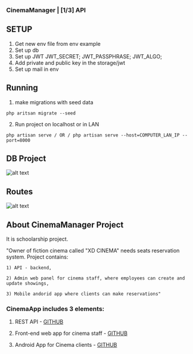 ### CinemaManager | [1/3] API


## SETUP

1) Get new env file from env example
2) Set up db
3) Set up JWT
JWT_SECRET;
JWT_PASSPHRASE;
JWT_ALGO;
4) Add private and public key in the storage/jwt
5) Set up mail in env

## Running

1) make migrations with seed data
```
php aritsan migrate --seed
```
2) Run project on localhost or in LAN
```
php artisan serve / OR / php artisan serve --host=COMPUTER_LAN_IP --port=8000
```
## DB Project

![alt text](https://i.gyazo.com/bc2eeed8e17a340d79444e7e401d240c.png)

## Routes
![alt text](https://i.gyazo.com/785352b2a754754a2c12afcf69ddeca1.png)

## About CinemaManager Project

It is schoolarship project.

"Owner of fiction cinema called "XD CINEMA" needs seats reservation system.
Project contains:

    1) API - backend,

    2) Admin web panel for cinema staff, where employees can create and update showings,

    3) Mobile andorid app where clients can make reservations"

### CinemaApp includes 3 elements:
1) REST API - [GITHUB](https://github.com/krzychna33/CinemaManager_API)

2) Front-end web app for cinema staff - [GITHUB](https://github.com/krzychna33/CinemaManager_staffWebApp)

3) Android App for Cinema clients - [GITHUB](https://github.com/krzychna33/CinemaManager_AndroidClientApp)

